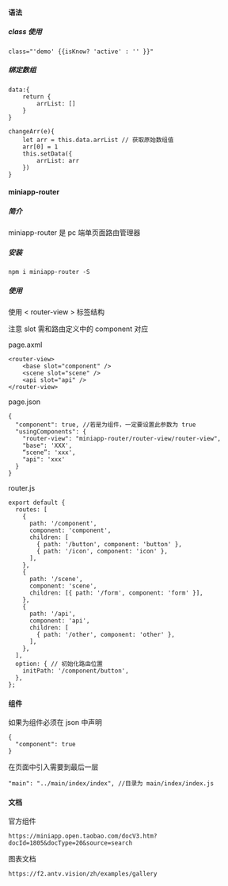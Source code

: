 #### 语法

##### class 使用

```
class="'demo' {{isKnow? 'active' : '' }}"
```

##### 绑定数组

```
data:{
	return {
		arrList: []
	}
}

changeArr(e){
	let arr = this.data.arrList // 获取原始数组值
	arr[0] = 1
	this.setData({
		arrList: arr
	})
}
```

#### miniapp-router

##### 简介

miniapp-router 是 pc 端单页面路由管理器

##### 安装

```
npm i miniapp-router -S
```

##### 使用

使用 \< router-view > 标签结构

注意 slot 需和路由定义中的 component 对应

page.axml

```
<router-view>
	<base slot="component" />
	<scene slot="scene" />
	<api slot="api" />
</router-view>
```

page.json

```
{
  "component": true, //若是为组件，一定要设置此参数为 true
  "usingComponents": {
    "router-view": "miniapp-router/router-view/router-view",
    "base": 'XXX', 
    “scene”: 'xxx',
    "api": 'xxx'
  }
}
```

router.js

```
export default {
  routes: [
    {
      path: '/component',
      component: 'component',
      children: [
        { path: '/button', component: 'button' },
        { path: '/icon', component: 'icon' },
      ],
    },
    {
      path: '/scene',
      component: 'scene',
      children: [{ path: '/form', component: 'form' }],
    },
    {
      path: '/api',
      component: 'api',
      children: [
        { path: '/other', component: 'other' },
      ],
    },
  ],
  option: { // 初始化路由位置
    initPath: '/component/button',
  },
};
```

#### 组件

如果为组件必须在 json 中声明 

```
{
  "component": true
}
```

在页面中引入需要到最后一层

```
"main": "../main/index/index", //目录为 main/index/index.js
```

#### 文档

官方组件

```
https://miniapp.open.taobao.com/docV3.htm?docId=1805&docType=20&source=search
```

图表文档

```
https://f2.antv.vision/zh/examples/gallery
```

